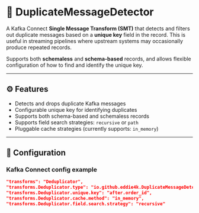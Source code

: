 # 🔁 DuplicateMessageDetector

A Kafka Connect **Single Message Transform (SMT)** that detects and filters out duplicate messages based on a **unique key** field in the record. This is useful in streaming pipelines where upstream systems may occasionally produce repeated records.

Supports both **schemaless** and **schema-based** records, and allows flexible configuration of how to find and identify the unique key.

---

## ⚙️ Features

- Detects and drops duplicate Kafka messages
- Configurable unique key for identifying duplicates
- Supports both schema-based and schemaless records
- Supports field search strategies: `recursive` or `path`
- Pluggable cache strategies (currently supports: `in_memory`)

---

## 🔧 Configuration

### Kafka Connect config example

```json
"transforms": "Deduplicator",
"transforms.Deduplicator.type": "io.github.eddie4k.DuplicateMessageDetector.DuplicateMessageDetector",
"transforms.Deduplicator.unique.key": "after.order_id",
"transforms.Deduplicator.cache.method": "in_memory",
"transforms.Deduplicator.field.search.strategy": "recursive"
```